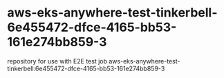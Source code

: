 # aws-eks-anywhere-test-tinkerbell-6e455472-dfce-4165-bb53-161e274bb859-3
repository for use with E2E test job aws-eks-anywhere-test-tinkerbell:6e455472-dfce-4165-bb53-161e274bb859-3
